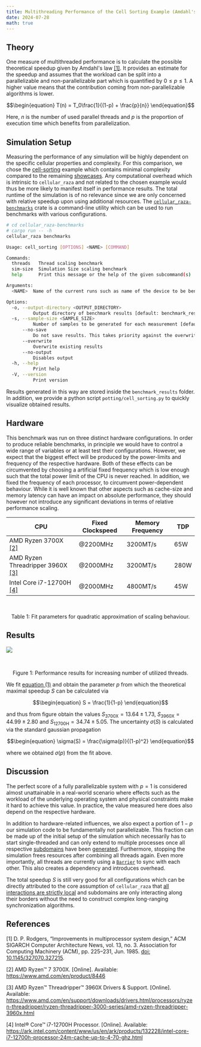 ```yaml
---
title: Multithreading Performance of the Cell Sorting Example (Amdahl's Law)
date: 2024-07-28
math: true
---
```


## Theory
One measure of multithreaded performance is to calculate the possible theoretical speedup
given by Amdahl's law [\[1\]](#references).
It provides an estimate for the speedup and assumes that the workload can be split into a
parallelizable and non-parallelizable part which is quantified by $0\leq p \leq1$.
A higher value means that the contribution coming from non-parallelizable algorithms is lower.

$$\begin{equation}
    T(n) = T_0\frac{1}{(1-p) + \frac{p}{n}}
\end{equation}$$

Here, $n$ is the number of used parallel threads and $p$ is the proportion of execution time which
benefits from parallelization.

## Simulation Setup
Measuring the performance of any simulation will be highly dependent on the specific cellular 
properties and complexity.
For this comparison, we chose the [cell-sorting](/showcase/cell-sorting) example which contains
minimal complexity compared to the remaining [showcases](/showcase).
Any computational overhead which is intrinsic to `cellular_raza` and not related to the chosen
example would thus be more likely to manifest itself in performance results.
The total runtime of the simulation is of no relevance since we are only concerned with relative
speedup upon using additional resources.
The
[`cellular_raza-benchmarks`](https://github.com/jonaspleyer/cellular_raza/cellular_raza-benchmarks)
crate is a command-line utility which can be used to run benchmarks with various configurations.
```bash
# cd cellular_raza-benchmarks
# cargo run -- -h
cellular_raza benchmarks

Usage: cell_sorting [OPTIONS] <NAME> [COMMAND]

Commands:
  threads   Thread scaling benchmark
  sim-size  Simulation Size scaling benchmark
  help      Print this message or the help of the given subcommand(s)

Arguments:
  <NAME>  Name of the current runs such as name of the device to be benchmarked

Options:
  -o, --output-directory <OUTPUT_DIRECTORY>
          Output directory of benchmark results [default: benchmark_results]
  -s, --sample-size <SAMPLE_SIZE>
          Number of samples to be generated for each measurement [default: 5]
      --no-save
          Do not save results. This takes priority against the overwrite settings
      --overwrite
          Overwrite existing results
      --no-output
          Disables output
  -h, --help
          Print help
  -V, --version
          Print version

```
Results generated in this way are stored inside the `benchmark_results` folder.
In addition, we provide a python script `potting/cell_sorting.py` to quickly visualize obtained
results.

## Hardware
This benchmark was run on three distinct hardware configurations.
In order to produce reliable benchmarks, in principle we would have to control a wide range of
variables or at least test their configurations.
However, we expect that the biggest effect will be produced by the power-limits and frequency of
the respective hardware.
Both of these effects can be circumvented by choosing a artificial fixed frequency which is low
enough such that the total power limit of the CPU is never reached.
In addition, we fixed the frequency of each processor, to circumvent power-dependent behaviour.
While it is well known that other aspects such as cache-size and memory latency can have an impact
on absolute performance, they should however not introduce any significant deviations in terms of
relative performance scaling.

| CPU | Fixed Clockspeed | Memory Frequency | TDP |
| --- | --- | --- | --- |
| AMD Ryzen 3700X [\[2\]](#references) | @2200MHz | 3200MT/s | 65W |
| AMD Ryzen Threadripper 3960X [\[3\]](##references) | @2000MHz | 3200MT/s | 280W |
| Intel Core i7-12700H [\[4\]](#references) | @2000MHz | 4800MT/s | 45W |

<br>
<div style="text-align: center;">
    <p>Table 1: Fit parameters for quadratic approximation of scaling behaviour.</p>
</div>

## Results

![](thread_scaling.png)

<br>
<div style="text-align: center;">
    <p>Figure 1: Performance results for increasing number of utilized threads.</p>
</div>

We fit [equation $(1)$](#theory) and obtain the parameter $p$ from which the theoretical
maximal speedup $S$ can be calculated via

$$\begin{equation}
    S = \frac{1}{1-p}
\end{equation}$$

and thus from figure obtain the values $S_\text{3700X}=13.64\pm1.73$,
$S_\text{3960X}=44.99\pm2.80$ and $S_\text{12700H}=34.74\pm5.05$.
The uncertainty $\sigma(S)$ is calculated via the standard gaussian propagation

$$\begin{equation}
    \sigma(S) = \frac{\sigma(p)}{(1-p)^2}
\end{equation}$$

where we obtained $\sigma(p)$ from the fit above.

## Discussion
The perfect score of a fully parallelizable system with $p=1$ is considered almost unattainable
in a real-world scenario where effects such as the workload of the underlying operating system
and physical constraints make it hard to achieve this value.
In practice, the value measured here does also depend on the respective hardware.

In addition to hardware-related influences, we also expect a portion of $1-p$ our simulation code
to be fundamentally not parallelizable.
This fraction can be made up of the initial setup of the simulation which necessarily has to start single-threaded and can only extend to multiple processes once all respective
[subdomains](/internals/concepts/domain/decomposition) have been
[generated](/docs/cellular_raza_concepts/trait.DomainCreateSubDomains.html).
Furthermore, stopping the simulation frees resources after combining all threads again.
Even more importantly, all threads are currently using a
[`Barrier`](/docs/cellular_raza_core/backend/chili/struct.BarrierSync.html) to sync with each
other.
This also creates a dependency and introduces overhead.

The total speedup $S$ is still very good for all configurations which can be directly attributed
to the core assumption of `cellular_raza` that
[all interactions are strictly local](/guides/introduction/#local-rules) and subdomains are only
interacting along their borders without the need to construct complex long-ranging
synchronization algorithms.

## References

[1]
D. P. Rodgers,
“Improvements in multiprocessor system design,”
ACM SIGARCH Computer Architecture News, vol. 13, no. 3.
Association for Computing Machinery (ACM), pp. 225–231, Jun. 1985.
[doi: 10.1145/327070.327215](https://doi.org/10.1145/327070.327215).

[2]
AMD Ryzen™ 7 3700X.
[Online].
Available: https://www.amd.com/en/product/8446

[3]
AMD Ryzen™ Threadripper™ 3960X Drivers & Support.
[Online].
Available: https://www.amd.com/en/support/downloads/drivers.html/processors/ryzen-threadripper/ryzen-threadripper-3000-series/amd-ryzen-threadripper-3960x.html

[4]
Intel® Core™ i7-12700H Processor.
[Online].
Available: https://ark.intel.com/content/www/us/en/ark/products/132228/intel-core-i7-12700h-processor-24m-cache-up-to-4-70-ghz.html
